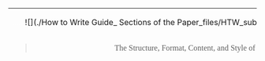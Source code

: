 <table width="700" border="0" cellspacing="0" cellpadding="0" height="91">

<tbody>

<tr>

<td width="100%" height="90">

<font color="#ffffff">...</font><a name="top"></a><font color="#ffffff">..</font> <map name="HTW_subpage_banner_v1Map6"><area shape="rect" coords="444,85,630,112" href="http://abacus.bates.edu/~ganderso/biology/resources/"> <area shape="rect" coords="5,86,135,113" href="http://abacus.bates.edu/~ganderso/biology/resources/writing/HTWtoc.html"></map> ![](./How to Write Guide_ Sections of the Paper_files/HTW_subpage_banner_v1.gif)

> ## 
> 
> <center><font face="Corbel">The Structure, Format, Content, and Style of a  
> Journal-Style Scientific Paper</font></center>
> 
> <center>**<font size="-1" face="Corbel">| [Table of Contents](http://abacus.bates.edu/~ganderso/biology/resources/writing/HTWtoc.html) | [FAQs](http://abacus.bates.edu/~ganderso/biology/resources/writing/HTWfaqs.html) | [PDF Version](http://abacus.bates.edu/~ganderso/biology/resources/writing/HTW_Guide_Sections_3-7-2011.pdf) |</font>**</center>
> 
> ##### 
> 
> <center><font color="#000000" face="Corbel">|</font><font face="Corbel">[Rationale](http://abacus.bates.edu/~ganderso/biology/resources/writing/HTWsections.html#rationale)</font><font color="#000000" face="Corbel">|</font><font face="Corbel">[Sections](http://abacus.bates.edu/~ganderso/biology/resources/writing/HTWsections.html#sections)</font><font color="#000000" face="Corbel">|</font> <font face="Corbel">[Section Headings](http://abacus.bates.edu/~ganderso/biology/resources/writing/HTWsections.html#headings)</font> <font color="#000000" face="Corbel">|</font> <font face="Corbel">[Title](http://abacus.bates.edu/~ganderso/biology/resources/writing/HTWsections.html#title) | [Authors and Affiliation](http://abacus.bates.edu/~ganderso/biology/resources/writing/HTWsections.html#title) | [Abstract](http://abacus.bates.edu/~ganderso/biology/resources/writing/HTWsections.html#abstract)| [Introduction](http://abacus.bates.edu/~ganderso/biology/resources/writing/HTWsections.html#introduction)| [Methods](http://abacus.bates.edu/~ganderso/biology/resources/writing/HTWsections.html#methods)| [Results](http://abacus.bates.edu/~ganderso/biology/resources/writing/HTWsections.html#results)| [Discussion](http://abacus.bates.edu/~ganderso/biology/resources/writing/HTWsections.html#discussion) | [Acknowledgments](http://abacus.bates.edu/~ganderso/biology/resources/writing/HTWsections.html#acknowledgments)| [Literature Cited](http://abacus.bates.edu/~ganderso/biology/resources/writing/HTWsections.html#literaturecited) | [Appendices](http://abacus.bates.edu/~ganderso/biology/resources/writing/HTWsections.html#appendices)
> 
> * * *
> 
> </font></center>
> 
> ### <a name="rationale"></a>_<font color="#000000" face="Corbel">Why a Scientific Format?</font>_
> 
> <font color="#000000" face="Corbel">The scientific format may seem confusing for the beginning science writer due to its rigid</font> <font face="Corbel">[structure](http://abacus.bates.edu/~ganderso/biology/resources/writing/HTWsections.html#sections)</font> <font color="#000000" face="Corbel">which is so different from writing in the humanities. One reason for using this format is that it is a means of efficiently communicating scientific findings to the broad community of scientists in a uniform manner. Another reason, perhaps more important than the first, is that this format allows the paper to be read at several different levels. For example, many people skim</font> <font face="Corbel">[Titles](http://abacus.bates.edu/~ganderso/biology/resources/writing/HTWsections.html#title)</font> <font color="#000000" face="Corbel">to find out what information is available on a subject. Others may read only titles and</font> <font face="Corbel">[Abstracts](http://abacus.bates.edu/~ganderso/biology/resources/writing/HTWsections.html#abstract)</font><font color="#000000" face="Corbel">. Those wanting to go deeper may look at the</font> <font face="Corbel">[Tables and Figures](http://abacus.bates.edu/~ganderso/biology/resources/writing/HTWtablefigs.html)</font> <font color="#000000" face="Corbel">in the</font> <font face="Corbel">[Results](http://abacus.bates.edu/~ganderso/biology/resources/writing/HTWsections.html#results)</font><font color="#000000" face="Corbel">, and so on. The take home point here is that the scientific format helps to insure that at whatever level a person reads your paper (beyond title skimming), they will likely get the key results and conclusions.</font>
> 
> [<font face="Corbel">Top of page</font>](http://abacus.bates.edu/~ganderso/biology/resources/writing/HTWsections.html)
> 
> ### <a name="sections"></a><font face="Corbel">The Sections of the Paper</font>
> 
> <font face="Corbel">Most journal-style scientific papers are subdivided into the following sections: [Title](http://abacus.bates.edu/~ganderso/biology/resources/writing/HTWsections.html#title), [Authors and Affiliation](http://abacus.bates.edu/~ganderso/biology/resources/writing/HTWsections.html#title), [Abstract](http://abacus.bates.edu/~ganderso/biology/resources/writing/HTWsections.html#abstract), [Introduction](http://abacus.bates.edu/~ganderso/biology/resources/writing/HTWsections.html#introduction), [Methods](http://abacus.bates.edu/~ganderso/biology/resources/writing/HTWsections.html#methods), [Results](http://abacus.bates.edu/~ganderso/biology/resources/writing/HTWsections.html#results), [Discussion](http://abacus.bates.edu/~ganderso/biology/resources/writing/HTWsections.html#discussion), [Acknowledgments](http://abacus.bates.edu/~ganderso/biology/resources/writing/HTWsections.html#acknowledge), and [Literature Cited](http://abacus.bates.edu/~ganderso/biology/resources/writing/HTWsections.html#literature), which parallel the experimental process. This is the system we will use. This website describes the style, content, and format associated with each section.</font>
> 
> <font face="Corbel">The sections appear in a journal style paper in the following prescribed order:</font>
> 
> <center>
> 
> <table width="500" border="1" cellspacing="2" cellpadding="0" height="336">
> 
> <tbody>
> 
> <tr>
> 
> <td width="50" height="35">
> 
> <center> **<font face="Corbel">Experimental process</font>**</center>
> 
> </td>
> 
> <td width="50" height="35">
> 
> <center><font face="Corbel"> **Section of Paper**</font></center>
> 
> </td>
> 
> </tr>
> 
> <tr>
> 
> <td height="35" width="50">
> 
> <center><font face="Corbel">What did I do in a nutshell? </font></center>
> 
> </td>
> 
> <td height="35" width="50">
> 
> <center><font face="Corbel">[Abstract](http://abacus.bates.edu/~ganderso/biology/resources/writing/HTWsections.html#abstract)</font></center>
> 
> </td>
> 
> </tr>
> 
> <tr>
> 
> <td height="35" width="50">
> 
> <center> <font face="Corbel">What is the problem?</font></center>
> 
> </td>
> 
> <td height="35" width="50">
> 
> <center><font face="Corbel">[Introduction](http://abacus.bates.edu/~ganderso/biology/resources/writing/HTWsections.html#introduction)</font></center>
> 
> </td>
> 
> </tr>
> 
> <tr>
> 
> <td height="35" width="50">
> 
> <center> <font face="Corbel">How did I solve the problem?</font></center>
> 
> </td>
> 
> <td height="35" width="50">
> 
> <center><font face="Corbel"> [Materials and Methods](http://abacus.bates.edu/~ganderso/biology/resources/writing/HTWsections.html#methods)</font></center>
> 
> </td>
> 
> </tr>
> 
> <tr>
> 
> <td height="35" width="50">
> 
> <center> <font face="Corbel">What did I find out?</font></center>
> 
> </td>
> 
> <td height="35" width="50">
> 
> <center> <font face="Corbel">[Results](http://abacus.bates.edu/~ganderso/biology/resources/writing/HTWsections.html#results)</font></center>
> 
> </td>
> 
> </tr>
> 
> <tr>
> 
> <td height="35" width="50">
> 
> <center> <font face="Corbel">What does it mean?</font></center>
> 
> </td>
> 
> <td height="35" width="50">
> 
> <center> <font face="Corbel">[Discussion](http://abacus.bates.edu/~ganderso/biology/resources/writing/HTWsections.html#discussion)</font></center>
> 
> </td>
> 
> </tr>
> 
> <tr>
> 
> <td height="35" width="50">
> 
> <center><font face="Corbel"> Who helped me out?</font></center>
> 
> </td>
> 
> <td height="35" width="50">
> 
> <center> <font face="Corbel">[Acknowledgments](http://abacus.bates.edu/~ganderso/biology/resources/writing/HTWsections.html#acknowledgments) (optional)</font></center>
> 
> </td>
> 
> </tr>
> 
> <tr>
> 
> <td height="35" width="50">
> 
> <center> <font face="Corbel">Whose work did I refer to?</font></center>
> 
> </td>
> 
> <td height="35" width="50">
> 
> <center> <font face="Corbel">[Literature Cited](http://abacus.bates.edu/~ganderso/biology/resources/writing/HTWsections.html#literaturecited)</font></center>
> 
> </td>
> 
> </tr>
> 
> <tr>
> 
> <td height="35" width="50">
> 
> <center><font face="Corbel"> Extra Information</font></center>
> 
> </td>
> 
> <td height="35" width="50">
> 
> <center><font face="Corbel">[Appendices](http://abacus.bates.edu/~ganderso/biology/resources/writing/HTWsections.html#appendices) (optional)</font></center>
> 
> </td>
> 
> </tr>
> 
> </tbody>
> 
> </table>
> 
> </center>
> 
> ### <a name="headings"></a><font face="Corbel">Section Headings:</font>
> 
> **<font face="Corbel">Main Section Headings:</font>** <font face="Corbel">Each main section of the paper begins with a heading which should be **_capitalized_**, **_centered_** at the beginning of the section, and **_double spaced_**from the lines above and below. **Do not underline the section heading OR put a colon at the end.**</font>
> 
> <font face="Corbel">Example of a main section heading:</font>
> 
> <center><font color="#0000ff" face="Corbel">INTRODUCTION</font></center>
> 
> <a name="subheading"></a>**<font face="Corbel">Subheadings:</font> **<font face="Corbel">When your paper reports on more than one experiment, use subheadings to help organize the presentation. Subheadings should be **_capitalized_** (first letter in each word), **_left justified,_ **and either **_bold_** **_italics_** OR **_underlined_**.</font>
> 
> <font face="Corbel">Example of a subheading:</font>
> 
> **_<font color="#0000ff" face="Corbel">Effects of Light Intensity on the Rate of Electron Transport</font>_**
> 
> [<font face="Corbel">Top of page</font>](http://abacus.bates.edu/~ganderso/biology/resources/writing/HTWsections.html#topofpage)
> 
> ### <a name="title"></a><font face="Corbel">Title, Authors' Names, and Institutional Affiliations</font>
> 
> <font face="Corbel">1\. **Function**: Your paper should begin with a **Title** that succinctly describes the _contents_ of the paper. Use descriptive words that you would associate strongly with the content of your paper: the molecule studied, the organism used or studied, the treatment, the location of a field site, the response measured, etc. A majority of readers will find your paper via electronic database searches and those search engines key on words found in the title.</font>
> 
> <font face="Corbel">2\. **[Title FAQs](http://abacus.bates.edu/~ganderso/biology/resources/writing/HTWfaqs.html#title)**</font>
> 
> <a name="titleformat"></a><font face="Corbel">3\. **Format**:</font>
> 
> *   <font face="Corbel">The **title** should be centered at the top of page 1 (DO NOT use a title page - it is a waste of paper for our purposes);</font> <font color="#ff0000" face="Corbel">the title is NOT underlined or italicized</font><font face="Corbel">.</font>
> *   <font face="Corbel">the **authors' names** (PI or primary author first) and **institutional affiliation** are _double-spaced from and centered below_ the title. When more then two authors, the names are separated by commas except for the last which is separated from the previous name by the word "and".</font>
> 
> <font face="Corbel">For example:</font>
> 
> <center>**<font face="Corbel">Ducks Over-Winter in Colorado Barley Fields in Response to  
> Increased Daily Mean Temperature</font>**</center>
> 
> <center><font face="Corbel">Ima Mallard, Ura Drake, and Woodruff Ducque  
> Department of Wildlife Biology, University of Colorado - Boulder</font></center>
> 
> [<font face="Corbel">Top of page</font>](http://abacus.bates.edu/~ganderso/biology/resources/writing/HTWsections.html#topofpage)
> 
> <font face="Corbel">The title is not a section, but it is necessary and important. The title should be short and unambiguous, yet be an adequate description of the work. A general rule-of-thumb is that the title should contain the **key words describing the work** presented. Remember that the title becomes the basis for most on-line computer searches - if your title is insufficient, few people will find or read your paper. For example, in a paper reporting on an experiment involving dosing mice with the sex hormone estrogen and watching for a certain kind of courtship behavior, _a poor title would be:_</font>
> 
> <center>**<font face="Corbel">Mouse Behavior</font>**</center>
> 
> <font face="Corbel">Why? It is very general, and could be referring to any of a number of mouse behaviors. _A better title would be_:</font>
> 
> <center><font face="Corbel">  
> **The Effects of Estrogen on the Nose-Twitch Courtship Behavior in Mice**</font></center>
> 
> <font face="Corbel">Why? Because the key words identify a specific behavior, a modifying agent, and the experimental organism. If possible, give the key result of the study in the title, as seen in the first example. Similarly, the above title could be restated as:</font>
> 
> <center>**<font face="Corbel">Estrogen Stimulates Intensity of Nose-Twitch Courtship Behavior in Mice</font>**</center>
> 
> <font face="Corbel">4.[Strategy for Writing Title](http://abacus.bates.edu/~ganderso/biology/resources/writing/HTWstrategy.html#abstract)**.**</font>
> 
> <font face="Corbel">[Top of page](http://abacus.bates.edu/~ganderso/biology/resources/writing/HTWsections.html)</font>
> 
> ### <a name="abstract"></a><font face="Corbel">ABSTRACT  
> </font>
> 
> <a name="abstractstructure"></a><font face="Corbel">1\. **Function**: An abstract summarizes, in one paragraph (usually), the major aspects of the entire paper in the following prescribed sequence:</font>
> 
> *   <font face="Corbel">the **_question(s) you investigated_**(or purpose), (**from [Introduction](http://abacus.bates.edu/~ganderso/biology/resources/writing/HTWsections.html#introduction)**)</font>
>     *   <font face="Corbel">state the purpose very clearly in the first or second sentence.</font>
> *   <font face="Corbel">the **_experimental design_** _and **methods**_ used, (**from [Methods](http://abacus.bates.edu/~ganderso/biology/resources/writing/HTWsections.html#methods)**)</font>
>     *   <font face="Corbel">clearly express the basic design of the study.</font>
>     *   <font face="Corbel">Name or briefly describe the basic methodology used without going into excessive detail-be sure to indicate the key techniques used.</font>
> *   <font face="Corbel">the **_major findings_**including _**key quantitative results**_, or **_trends_** (**from [Results](http://abacus.bates.edu/~ganderso/biology/resources/writing/HTWsections.html#results)**)</font>
>     *   <font face="Corbel">report those results which answer the questions you were asking</font>
>     *   <font face="Corbel">identify trends, relative change or differences, etc.</font>
> *   <font face="Corbel">a brief summary of your **_interpetations_** and **_conclusions_**. (from **[Discussion](http://abacus.bates.edu/~ganderso/biology/resources/writing/HTWsections.html#discussion)**)</font>
>     *   <font face="Corbel">clearly state the implications of the answers your results gave you.</font>
> 
> <a name="abstractlength"></a><font face="Corbel">Whereas the [Title](http://abacus.bates.edu/~ganderso/biology/resources/writing/HTWsections.html#title) can only make the simplest statement about the content of your article, the Abstract allows you to elaborate more on each major aspect of the paper. The length of your Abstract should be kept to about 200-300 words maximum (a typical standard length for journals.) Limit your statements concerning each segment of the paper (i.e. purpose, methods, results, etc.) to two or three sentences, if possible. The Abstract helps readers decide whether they want to read the rest of the paper, or it may be the only part they can obtain via electronic literature searches or in published abstracts. Therefore, enough key information (e.g., summary results, observations, trends, etc.) must be included to make the Abstract useful to someone who may to reference your work.</font>
> 
> [<font face="Corbel">Top of page</font>](http://abacus.bates.edu/~ganderso/biology/resources/writing/HTWsections.html)
> 
> <a name="abstractenough"></a>**_<font face="Corbel">How do you know when you have enough information in your Abstract?</font>_** <font face="Corbel">A simple rule-of-thumb is to imagine that you are another researcher doing an study similar to the one you are reporting. If your Abstract was the only part of the paper you could access, would you be happy with the information presented there?</font>
> 
> <font face="Corbel">  
> 2\. **Style**: The Abstract is ONLY text. Use the active voice when possible, but much of it may require passive constructions. Write your Abstract using concise, but complete, sentences, and get to the point quickly. **Use past tense**. Maximum length should be 200-300 words, usually in a single paragraph.</font>
> 
> <font face="Corbel">The Abstract **SHOULD NOT** contain:</font>
> 
> *   <font face="Corbel">lengthy background information,</font>
> *   <font face="Corbel">references to other literature,</font>
> *   <font face="Corbel">elliptical (i.e., ending with ...) or incomplete sentences,</font>
> *   <font face="Corbel">abbreviations or terms that may be confusing to readers,</font>
> *   <font face="Corbel">any sort of illustration, figure, or table, or references to them.</font>
> 
> [<font face="Corbel">Top of page</font>](http://abacus.bates.edu/~ganderso/biology/resources/writing/HTWsections.html)
> 
> <a name="abstractstrategy"></a><font face="Corbel">3\. **[Strategy](http://abacus.bates.edu/~ganderso/biology/resources/writing/HTWstrategy.html#abstract)**: Although it is the first section of your paper, the Abstract, by definition, must be written last since it will summarize the paper. To begin composing your Abstract, take whole sentences or key phrases from each section and put them in a sequence which summarizes the paper. Then set about revising or adding words to make it all cohesive and clear. As you become more proficient you will most likely compose the Abstract from scratch.</font>
> 
> <font face="Corbel">4. **Check your work**_: Once you have the completed abstract, check to make sure that the information in the abstract completely agrees with what is written in the paper. Confirm that **all** the information appearing the abstract actually appears in the body of the paper._</font>
> 
> <font face="Corbel">[Top of page](http://abacus.bates.edu/~ganderso/biology/resources/writing/HTWsections.html)</font>
> 
> ### <a name="introduction"></a><font face="Corbel">INTRODUCTION</font>
> 
> ##### 
> 
> <center><font face="Corbel">[ [strategy](http://abacus.bates.edu/~ganderso/biology/resources/writing/HTWstrategy.html#introduction) | [FAQs](http://abacus.bates.edu/~ganderso/biology/resources/writing/HTWfaqs.html#introduction) | [style](http://abacus.bates.edu/~ganderso/biology/resources/writing/HTWsections.html#introstyle) | [structure](http://abacus.bates.edu/~ganderso/biology/resources/writing/HTWsections.html#introstructure) | [relevant literature review](http://abacus.bates.edu/~ganderso/biology/resources/writing/HTWsections.html#introliterature) | [statement of purpose](http://abacus.bates.edu/~ganderso/biology/resources/writing/HTWsections.html#intropurpose) | [rationale](http://abacus.bates.edu/~ganderso/biology/resources/writing/HTWsections.html#introrationale) ]</font></center>
> 
> <font face="Corbel">1\. **Function**: The function of the Introduction is to:</font>
> 
> *   <font face="Corbel">Establish the context of the work being reported. This is accomplished by discussing the relevant[primary research literature](http://abacus.bates.edu/~ganderso/biology/resources/writing/HTWsections.html#introliterature) (with [citations](http://abacus.bates.edu/~ganderso/biology/resources/writing/HTWcitations.html)) and summarizing our current understanding of the problem you are investigating;</font>
> *   [<font face="Corbel">State the purpose</font>](http://abacus.bates.edu/~ganderso/biology/resources/writing/HTWsections.html#intropurpose) <font face="Corbel">of the work in the form of the hypothesis, question, or problem you investigated; and,</font>
> *   <font face="Corbel">Briefly explain your [rationale](http://abacus.bates.edu/~ganderso/biology/resources/writing/HTWsections.html#introrationale) and approach and, whenever possible, the possible outcomes your study can reveal.</font>
> 
> <font face="Corbel">Quite literally, the Introduction must answer the questions, "_What was I studying_? _Why was it an important question?_ _What did we know about it before I did this study? How will this study advance our knowledge?_"</font>
> 
> <font face="Corbel">2\.</font> <a name="introstyle"></a>**<font face="Corbel">Style</font>**<font face="Corbel">: Use the active voice as much as possible. Some use of first person is okay, but do not overdo it.</font>
> 
> [<font face="Corbel">Top of page</font>](http://abacus.bates.edu/~ganderso/biology/resources/writing/HTWsections.html)
> 
> <font face="Corbel">3\.</font> <a name="introstructure"></a>**<font face="Corbel">Structure</font>**<font face="Corbel">: The structure of the Introduction can be thought of as an inverted triangle - the broadest part at the top representing the most general information and focusing down to the specific problem you studied. Organize the information to present the more general aspects of the topic early in the Introduction, then narrow toward the more specific topical information that provides context, finally arriving at your statement of purpose and rationale. A good way to get on track is to sketch out the Introduction _backwards_; start with the specific purpose and then decide what is the scientific context in which you are asking the question(s) your study addresses. Once the scientific context is decided, then you'll have a good sense of what level and type of general information with which the Introduction should begin.</font>
> 
> <font face="Corbel">Here is the information should flow in your Introduction:</font>
> 
> *   **<font face="Corbel">Begin your Introduction by clearly identifying the subject area of interest.</font>** <font face="Corbel">Do this by using _key words_ from your [Title](http://abacus.bates.edu/~ganderso/biology/resources/writing/HTWsections.html#title) in the first few sentences of the Introduction to get it focused directly on topic at the appropriate level. This insures that you get to the primary subject matter quickly without losing focus, or discussing information that is too general. For example, in the mouse behavior paper, the words _hormones_ and _behavior_ would likely appear within the first one or two sentences of the Introduction.</font>
> 
> [<font face="Corbel">Top of page</font>](http://abacus.bates.edu/~ganderso/biology/resources/writing/HTWsections.html)
> 
> *   **<font face="Corbel">Establish the _context_ by providing a brief and balanced review of the pertinent published literature that is available on the subject.</font> **<font face="Corbel">The key is to summarize (for the reader) what we knew about the specific problem _before_ you did your experiments or studies. This is accomplished with a general review of the _primary research literature_ (with [citations](http://abacus.bates.edu/~ganderso/biology/resources/writing/HTWcitations.html)) but should not include very specific, lengthy explanations that you will probably discuss in greater detail later in the [Discussion](http://abacus.bates.edu/~ganderso/biology/resources/writing/HTWsections.html#discussion). The judgment of what is general or specific is difficult at first, but with practice and reading of the scientific literature you will develop e firmer sense of your audience. In the mouse behavior paper, for example, you would begin the Introduction at the level of mating behavior in general, then quickly focus to mouse mating behaviors and then hormonal regulation of behavior. Lead the reader to your statement of purpose/hypothesis by focusing your literature review from the more general context (the big picture e.g., hormonal modulation of behaviors) to the more specific topic of interest to you (e.g., role/effects of reproductive hormones, especially estrogen, in modulating specific sexual behaviors of mice.)</font>
> 
> [<font face="Corbel">Top of page</font>](http://abacus.bates.edu/~ganderso/biology/resources/writing/HTWsections.html)
> 
> *   <a name="introliterature"></a>**<font face="Corbel">What literature should you look for in your review of what we know about the problem?</font>** <font face="Corbel">Focus your efforts on the _primary research journals_ - the journals that publish original research articles. Although you may read some general background references (encyclopedias, textbooks, lab manuals, style manuals, etc.) to get yourself acquainted with the subject area, do not cite these, becasue they contain information that is considered fundamental or "common" knowledge wqithin the discipline. Cite, instead, articles that reported specific results relevant to your study. Learn, as soon as possible, how to find the _primary literature_ (research journals) and _review articles_ rather than depending on reference books. The articles listed in the Literature Cited of relevant papers you find are a good starting point to move _backwards_ in a line of inquiry. Most academic libraries support the **Citation Index** - an index which is useful for tracking a line of inquiry _forward_ in time. Some of the newer search engines will actually send you alerts of new papers that cite particular articles of interest to you. _Review articles_ are particularly useful because they summarize all the research done on a narrow subject area over a brief period of time (a year to a few years in most cases).</font>
> 
> [<font face="Corbel">Top of page</font>](http://abacus.bates.edu/~ganderso/biology/resources/writing/HTWsections.html)
> 
> *   <a name="intropurpose"></a>**<font face="Corbel">Be sure to clearly state the purpose and /or hypothesis that you investigated.</font>** <font face="Corbel">When you are first learning to write in this format it is okay, and actually preferable, to use a pat statement like, "The purpose of this study was to...." or "We investigated three possible mechanisms to explain the ... (1) blah, blah..(2) etc. It is most usual to place the statement of purpose near the end of the Introduction, often as the topic sentence of the final paragraph. It is not necessary (or even desirable) to use the words "hypothesis" or "null hypothesis", since these are usually implicit if you clearly state your purpose and expectations.</font>
> 
> [<font face="Corbel">Top of page</font>](http://abacus.bates.edu/~ganderso/biology/resources/writing/HTWsections.html)
> 
> *   <a name="introrationale"></a>**<font face="Corbel">Provide a clear statement of the rationale for your approach to the problem studied.</font> **<font face="Corbel">For example: State briefly how you approached the problem (e.g., you studied oxidative respiration pathways in isolated mitochondria of cauliflower). This will usually follow your statement of purpose in the last paragraph of the Introduction. Why did you choose this kind of experiment or experimental design? What are the <u>scientific</u> <u>merits</u> of this particular _model_ system? What advantages does it confer in answering the particular question(s) you are posing? Do not discuss here the actual _techniques_ or _protocols_ used in your study (this will be done in the [Materials and Methods](http://abacus.bates.edu/~ganderso/biology/resources/writing/HTWsections.html#methods)); your readers will be quite familiar with the usual techniques and approaches used in your field. If you are using a _novel_ (new, revolutionary, never used before) technique or methodology, the merits of the new technique/method versus the previously used methods _should be_ presented in the Introduction.</font>
> 
> <font face="Corbel">  
> [Top of Page](http://abacus.bates.edu/~ganderso/biology/resources/writing/HTWsections.html)</font>
> 
> ### <a name="methods"></a><font face="Corbel">MATERIALS AND METHODS</font>
> 
> <font face="Corbel">This section is variously called **Methods** or **Methods and Materials**.</font>
> 
> <a name="methodsstructure"></a><font face="Corbel">1\. **Function**: In this section you explain _clearly_ how you carried out your study in the following _<u>general</u>_ structure and organization (details follow below):</font>
> 
> *   <font face="Corbel">the **[the organism(s) studied](http://abacus.bates.edu/~ganderso/biology/resources/writing/HTWsections.html#subjects)** (plant, animal, human, etc.) and, when relevant, their pre-experiment handling and care, and when and where the study was carried out (_only_ if location and time are important factors); note that the term "subject" is used ONLY for human studies.</font>
> *   <u><font face="Corbel">if you did a field study</font></u><font face="Corbel">, provide a **[description of the study site](http://abacus.bates.edu/~ganderso/biology/resources/writing/HTWsections.html#describesite)**_,_ including the significant physical and biological features, and the precise location (latitude and longitude, map, etc);</font>
> *   <font face="Corbel">the **[experimental OR sampling design](http://abacus.bates.edu/~ganderso/biology/resources/writing/HTWsections.html#experimentaldesign)** (i.e., how the experiment or study was structured. For example, controls, treatments, what variable(s) were measured, how many samples were collected, replication, the final form of the data, etc.);</font>
> *   <font face="Corbel">the **[protocol for collecting data](http://abacus.bates.edu/~ganderso/biology/resources/writing/HTWsections.html#protocol)**, i.e., how the experimental procedures were carried out, and,</font>
> *   [**<font face="Corbel">how the data were analyzed</font>**](http://abacus.bates.edu/~ganderso/biology/resources/writing/HTWsections.html#dataanalysis)<font face="Corbel">(qualitative analyses and/or statistical procedures used to determine significance, data transformations used, what probability was used to decide significance, etc).</font>
> 
> <a name="methodssubheadings"></a><font face="Corbel">Organize your presentation so your reader will understand the logical flow of the experiment(s); **subheadings** work well for this purpose. Each experiment or procedure should be presented as a unit, even if it was broken up over time. The experimental design and procedure are sometimes most efficiently presented as an integrated unit, because otherwise it would be difficult to split them up. In general, provide enough [quantitative detail](http://abacus.bates.edu/~ganderso/biology/resources/writing/HTWsections.html#protocol)(how much, how long, when, etc.) about your experimental protocol such that other scientists could reproduce your experiments. You should also indicate the [statistical procedures](http://abacus.bates.edu/~ganderso/biology/resources/writing/HTWsections.html#dataanalysis) used to analyze your results, including the probability level at which you determined significance (usually at 0.05 probability).</font>
> 
> <a name="methodsstyle"></a><font face="Corbel">2\. **Style**: The style in this section should read as if you were verbally describing the conduct of the experiment. You may use the active voice to a certain extent, although this section requires more use of third person, passive constructions than others. Avoid use of the first person in this section. Remember to use the **past tense** throughout - the work being reported is done, and was performed in the past, not the future. The Methods section **_is not_** a step-by-step, directive, protocol as you might see in your lab manual.</font>
> 
> <font face="Corbel">3\. [Strategy for writing the Methods section](http://abacus.bates.edu/~ganderso/biology/resources/writing/HTWstrategy.html#design).</font>
> 
> <font face="Corbel">4\. [Methods FAQs](http://abacus.bates.edu/~ganderso/biology/resources/writing/HTWfaqs.html#methods).</font>
> 
> [<font face="Corbel">Top of Page</font>](http://abacus.bates.edu/~ganderso/biology/resources/writing/HTWsections.html)
> 
> <a name="subjects"></a>**<font face="Corbel">Describe the organism(s) used in the study.</font>** <font face="Corbel">This includes giving the (1) _source_ (supplier or _where_ and _how_ the orgranisms were collected), (2) _typical_ _size (weight, length, etc)_, (3) _how they were handled, fed, and housed_ <u>before</u> the experiment, (4) _how they were handled, fed, and housed_ <u>during</u> the experiment. In genetics studies include the strains or genetic stocks used. For some studies, age may be an important factor. For example, did you use mouse pups or adults? Seedlings or mature plants?</font>
> 
> <a name="describesite"></a>**<u><font face="Corbel">FOR FIELD STUDIES ONLY</font></u><font face="Corbel">: Describe the site where your <u>field study</u> was conducted.</font>** <font face="Corbel">The description must include both _physical_ and _biological_ characteristics of the site pertinant to the study aims. Include the date(s) of the study (e.g., 10-15 April 1994) and the exact location of the study area. Location data must be as precise as possible: "Grover Nature Preserve, � mi SW Grover, Maine" rather than "Grover Nature Preserve" or "Grover". When possible, give the actual latitude and longitude position of the site: these can be obtained using handheld GPS units, OR, from web resources such as Google Earth(</font><font size="-1" face="Corbel">TM</font><font face="Corbel">) and MapQuest(</font><font size="-1" face="Corbel">TM</font><font face="Corbel">). It is often a good idea to include a **map** (labeled as a Figure) showing the study location in relation to some larger more recognizable geographic area. Someone else should be able to go to the exact location of your study site if they want to repeat or check your work, or just visit your study area.</font>
> 
> *   **<font color="#000000" face="Corbel">NOTE: <u>For laboratory studies</u> you need _not_ report the date and location of the study _UNLESS_ it is necessary information for someone to have who might wish to repeat your work or use the same facility. Most often it is _not_. If you have performed experiments at a particular location or lab because it is the only place to do it, or one of a few, then you should note that in your methods and identify the lab or facility.</font>**
> 
> [<font face="Corbel">Top of Page</font>](http://abacus.bates.edu/~ganderso/biology/resources/writing/HTWsections.html)
> 
> <a name="experimentaldesign"></a>**<font face="Corbel">Describe your experimental design clearly.</font> **<font face="Corbel">Be sure to include the _hypotheses_ you tested, _controls_, _treatments_, _variables_ measured, how many _replicates_ you had, what you actually _measured_, what form the _data_ take, etc. Always identify treatments by the variable or treatment name, NOT by an ambiguous, generic name or number (e.g., use "2.5% NaCl" rather than "test 1".) When your paper includes more than one experiment, use [subheadings](http://abacus.bates.edu/~ganderso/biology/resources/writing/HTWsections.html#headings) to help organize your presentation by experiment. A general [experimental design worksheet](http://abacus.bates.edu/~ganderso/biology/resources/expdesign.html)</font><font face="Corbel">is available to help plan your experiments in the core courses.</font>
> 
> <a name="protocol"></a><a name="quantitativedetails"></a>**<font face="Corbel">Describe the procedures for your study in sufficient detail that other scientists could repeat your work to verify your findings.</font>** <font face="Corbel">Foremost in your description should be the "quantitative" aspects of your study - the masses, volumes, incubation times, concentrations, etc., that another scientist needs in order to duplicate your experiment. When using standard lab or field methods and instrumentation, it is not always necessary to explain the procedures (e.g., serial dilution) or equipment used (e.g., autopipetter) since other scientists will likely be familiar with them already.</font>
> 
> <font face="Corbel">You may want to identify certain types of equipment by vendor name and brand or category (e.g., ultracentrifuge vs. prep centrifuge), particularly if they are not commonly found in most labs. It is appropriate to report, parenthetically, the source (vendor) and catalog number for reagents used, e.g., "</font><font color="#0000ff" face="Corbel">....poly-L-lysine (Sigma #1309)</font><font face="Corbel">." When using a method described in another published source, you can save time and words by providing the [relevant citation](http://abacus.bates.edu/~ganderso/biology/resources/writing/HTWcitations.html#text) to the source. Always make sure to describe any modifications you have made of a standard or published method.</font>
> 
> *   **<font face="Corbel">NOTE</font>**<font face="Corbel">: Very frequently the experimental design and data collection procedures for an experiment cannot be separated and must be integrated together. If you find yourself repeating lots of information about the experimental design when describing the data collection procedure(s), likely you can combine them and be more concise.</font>
> *   **<font face="Corbel">NOTE</font>**<font face="Corbel">: Although tempting, DO NOT say that you "_recorded the data_," i.e., in your lab notebook, in the Methods description. _Of course you did_, because that is what all good scientists _do,_ and it is a _given_ that you recorded your measurements and observations.</font>
> 
> <a name="dataanalysis"></a>**<font face="Corbel">Describe how the data were summarized and analyzed.</font> **<font face="Corbel">Here you will indicate what types of descriptive statistics were used and which analyses (usually hypothesis tests) were employed to answer each of the questions or hypotheses tested and determine statistical siginifcance.</font>
> 
> <font face="Corbel">The information should include:</font>
> 
> *   **<font face="Corbel">Statistical software used</font>**<font face="Corbel">: Sometimes it is necessary to report which statistical software you used; this would be at the discretion of your instructor or the journal;</font>
> *   <font face="Corbel">how the data were **summarized** (Means, percent, etc) and how you are reporting **measures of variability** (SD,SEM, 95% CI, etc)</font>
>     *   <font face="Corbel">this lets you avoid having to repeatedly indicate you are using mean � SD or SEM.</font>
> *   <font face="Corbel">which **data transformations** were used(e.g., to correct for normal distribution or equalize variances);</font>
> *   **<font face="Corbel">statistical tests</font>** <font face="Corbel">used with reference to the particular questions, or kinds of questions, they address. For example,</font>
> 
> > <font color="#0000ff" face="Corbel">"A Paired t-test was used to compare mean flight duration before and after applying stablizers to the glider's wings."</font>
> > 
> > _<font color="#0000ff" face="Corbel">"One way ANOVA was used to compare mean weight gain in weight-matched calves fed the three different rations."</font>_
> > 
> > _<font color="#0000ff" face="Corbel">"Comparisons among the three pH treatment groups for each variable were done using one way ANOVA (with Tukey's post hoc test) or a Kruskal-Wallis Test (with Dunn's post hoc test)."</font>_
> 
> *   <font face="Corbel">any other **numerical** (e.g., normalizing data) or **graphical** **techniques** used to <u>analyze</u> the data</font>
> *   **<font face="Corbel">what probability (_a priori_) was used to decide significance</font>**<font face="Corbel">; usually reported as the Greek symbol alpha.</font>
> *   <font face="Corbel">NOTE: You _DO NOT_ need to say that you made graphs and tables.</font>
> 
> [<font size="-1" face="Corbel">Top of Page</font>](http://abacus.bates.edu/~ganderso/biology/resources/writing/HTWsections.html)
> 
> **<font face="Corbel">Here is some additional advice on particular problems common to new scientific writers.</font>**
> 
> **<font face="Corbel">Problem_: The Methods section is prone to being wordy or overly detailed._</font>**
> 
> *   _<font face="Corbel">Avoid repeatedly using a single sentence to relate a single action</font>_<font face="Corbel">; this results in very lengthy, wordy passages. A related sequence of actions can be combined into one sentence to improve clarity and readability:</font>
> 
> > **<font face="Corbel">Problematic Example</font>**<font face="Corbel">: This is a very long and wordy description of a common, simple procedure. It is characterized by single actions per sentence and lots of unnecessary details.</font>
> > 
> > _<font color="#0000ff" face="Corbel">"The petri dish was placed on the turntable. The lid was then raised slightly. An inoculating loop was used to transfer culture to the agar surface. The turntable was rotated 90 degrees by hand. The loop was moved lightly back and forth over the agar to spread the culture. The bacteria were then incubated at 37 C for 24 hr."</font>_
> > 
> > **<font face="Corbel">Improved Example</font>**<font face="Corbel">: Same actions, but all the important information is given in a single, concise sentence. Note that superfluous detail and otherwise obvious information has been deleted while important missing information was added.</font>
> > 
> > _<font color="#0000ff" face="Corbel">"Each plate was placed on a turntable and streaked at opposing angles with fresh overnight E. coli culture using an inoculating loop. The bacteria were then incubated at 37 C for 24 hr."</font>_
> > 
> > **<font face="Corbel">Best:</font> **<font face="Corbel">Here the author assumes the reader has basic knowledge of microbiological techniques and has deleted other superfluous information. The two sentences have been combined because they are related actions.</font>
> > 
> > _<font color="#0000ff" face="Corbel">"Each plate was streaked with fresh overnight E. coli culture and incubated at 37 C for 24 hr."</font>_
> > 
> > <font size="-1" face="Corbel">[Top of Page](http://abacus.bates.edu/~ganderso/biology/resources/writing/HTWsections.html#topofpage)</font>
> 
> *   **<font face="Corbel">Problem</font>**<font face="Corbel">: Avoid using ambiguous terms to identify controls or treatments, or other study parameters that require specific identifiers to be clearly understood. Designators such as Tube 1, Tube 2, or Site 1 and Site 2 are completely meaningless out of context and difficult to follow in context.</font>
> 
> > **<font face="Corbel">Problematic example</font>**<font face="Corbel">: In this example the reader will have no clue as to what the various tubes represent without having to constantly refer back to some previous point in the Methods.</font>
> > 
> > <font color="#0000ff" face="Corbel">"_A Spec 20 was used to measure A_</font>_<font color="#0000ff" size="-2" face="Corbel">600</font> <font color="#0000ff" face="Corbel">of</font> <font color="#ff0000" face="Corbel">Tubes 1,2, and 3</font> <font color="#0000ff" face="Corbel">immediately after chloroplasts were added (Time 0) and every 2 min. thereafter until the DCIP was completely reduced.</font> <font color="#ff0000" face="Corbel">Tube 4's</font> <font color="#0000ff" face="Corbel">A</font><font color="#0000ff" size="-2" face="Corbel">600</font> <font color="#0000ff" face="Corbel">was measured only at Time 0 and at the end of the experiment."</font>_
> > 
> > **<font face="Corbel">Improved example:</font>**<font face="Corbel">Notice how the substitution (</font><font color="#ff0000" face="Corbel">in red</font><font face="Corbel">) of treatment and control identifiers clarifies the passage both in the context of the paper, and if taken out of context.</font>
> > 
> > _<font color="#0000ff" face="Corbel">"A Spec 20 was used to measure A</font><font color="#0000ff" size="-2" face="Corbel">600</font> <font color="#0000ff" face="Corbel">of</font> <font color="#ff0000" face="Corbel">the reaction mixtures exposed to light intensities of 1500, 750, and 350 uE/m2/sec</font> <font color="#0000ff" face="Corbel">immediately after chloroplasts were added (Time 0) and every 2 min. thereafter until the DCIP was completely reduced. The A</font><font color="#0000ff" size="-2" face="Corbel">600</font> <font color="#0000ff" face="Corbel">of</font> <font color="#ff0000" face="Corbel">the no-light control</font> <font color="#0000ff" face="Corbel">was measured only at Time 0 and at the end of the experiment."</font>_
> 
> [<font size="-1" face="Corbel">Top of Page</font>](http://abacus.bates.edu/~ganderso/biology/resources/writing/HTWsections.html)
> 
> <a name="results"></a>**<font size="+1" face="Corbel">RESULTS</font>**
> 
> <font face="Corbel">1\. **Function**: The function of the Results section is to objectively present your key [results](http://abacus.bates.edu/~ganderso/biology/resources/writing/HTWsections.html#results), _without_ interpretation, in an orderly and [logical sequence](http://abacus.bates.edu/~ganderso/biology/resources/writing/HTWsections.html#sequence) using both [text](http://abacus.bates.edu/~ganderso/biology/resources/writing/HTWsections.html#text) and [illustrative materials](http://abacus.bates.edu/~ganderso/biology/resources/writing/HTWtablefigs.html) (Tables and Figures). The results section always begins with text, reporting the key results and referring to your figures and tables as you proceed. [Summaries of the statistical analyses](http://abacus.bates.edu/~ganderso/biology/resources/writing/HTWsections.html#statistics) may appear either in the text (usually parenthetically) or in the relevant Tables or Figures (in the legend or as footnotes to the Table or Figure). The Results section should be [organized](http://abacus.bates.edu/~ganderso/biology/resources/writing/HTWsections.html#organization) around [Tables and/or Figures](http://abacus.bates.edu/~ganderso/biology/resources/writing/HTWtablefigs.html) that should be sequenced to present your key findings in a logical order. The text of the Results section should be crafted to follow this sequence and highlight the evidence needed to answer the questions/hypotheses you investigated. Important [negative results](http://abacus.bates.edu/~ganderso/biology/resources/writing/HTWsections.html#negativeresults) should be reported, too. Authors usually write the text of the results section based upon the sequence of Tables and Figures.</font>
> 
> <font face="Corbel">2\. **Style**: Write the text of the Results section concisely and objectively. The passive voice will likely dominate here, but use the active voice as much as possible. Use the **past tense**. Avoid repetitive paragraph structures. Do not interpret the data here. The transition into interpretive language can be a slippery slope. Consider the following two examples:</font>
> 
> *   <font face="Corbel">This example highlights the trend/difference that the author wants the reader to focus:</font>
> 
> > <font color="#0000ff" face="Corbel">The duration of exposure to running water had a pronounced effect on cumulative seed germination percentages (Fig. 2). Seeds exposed to the 2-day treatment had the highest cumulative germination (84%), 1.25 times that of the 12-h or 5-day groups and 4 times that of controls.</font>
> 
> *   <font color="#000000" face="Corbel">In contrast, this example strays subtly into interpretation by referring to optimality (a conceptual model) and tieing the observed result to that idea:</font>
> 
> > <font color="#0000ff" face="Corbel">The results of the germination experiment (Fig. 2) suggest that the optimal time for running-water treatment is 2 days. This group showed the highest cumulative germination (84%), with longer (5 d) or shorter (12 h) exposures producing smaller gains in germination when compared to the control group.</font>
> 
> <font face="Corbel">3\. [Strategy for Writing the Results Section](http://abacus.bates.edu/~ganderso/biology/resources/writing/HTWstrategy.html#results)</font>
> 
> <font face="Corbel">4\. [Frequently asked questions (FAQs)](http://abacus.bates.edu/~ganderso/biology/resources/writing/HTWfaqs.html#results).</font>
> 
> [<font face="Corbel">Top of Page</font>](http://abacus.bates.edu/~ganderso/biology/resources/writing/HTWsections.html)
> 
> ### <font face="Corbel">Things to consider as you write your Results section:</font>
> 
> <a name="keyresults"></a>**<font face="Corbel">What are the "results"?</font>**<font face="Corbel">: When you pose a testable hypothesis that can be answered experimentally, or ask a question that can be answered by collecting samples, you accumulate observations about those organisms or phenomena. Those observations are then analyzed to yield an answer to the question. In general, the answer is the " key result".</font>
> 
> <font face="Corbel">The above statements apply regardless of the complexity of the analysis you employ. So, in an introductory course your analysis may consist of visual inspection of figures and simple calculations of means and standard deviations; in a later course you may be expected to apply and interpret a variety of statistical tests. You instructor will tell you the level of analysis that is expected.</font>
> 
> <font face="Corbel">For example, suppose you asked the question, "</font>_<font color="#0000ff" face="Corbel">Is the average height of male students the same as female students in a pool of randomly selected Biology majors</font>_<font color="#0000ff" face="Corbel">?</font><font face="Corbel">" You would first collect height data from large random samples of male and female students. You would then calculate the descriptive statistics for those samples (mean, SD, n, range, etc) and plot these numbers. In a course where statistical tests are not employed, you would visually inspect these plots. Suppose you found that male Biology majors are, on average, 12.5 cm taller than female majors; this is the answer to the question.</font>
> 
> *   <font face="Corbel">Notice that the outcome of a statistical analysis is not a key result, but rather an analytical _tool_ that helps us understand _what is_ our key result.</font>
> 
> **<font face="Corbel">Differences, directionality, and magnitude</font>**<font face="Corbel">: Report your results so as to provide as much information as possible to the reader about the nature of differences or relationships. For eaxmple, if you testing for differences among groups, and you find a significant difference, _<u>it is not sufficient</u>_ to simply report that "groups A and B were significantly different". How are they different? How much are they different? It is much more informative to say something like, "Group A individuals were 23% larger than those in Group B", or, "Group B pups gained weight at twice the rate of Group A pups." Report the _direction_ of differences (greater, larger, smaller, etc) and the _magnitude_ of differences (% difference, how many times, etc.) whenever possible. See also below about use of the word "[significant](http://abacus.bates.edu/~ganderso/biology/resources/writing/HTWsections.html#significant)."</font>
> 
> [<font face="Corbel">Top of Page</font>](http://abacus.bates.edu/~ganderso/biology/resources/writing/HTWsections.html)
> 
> <a name="organization"></a>**<font face="Corbel">Organize the results section based on the sequence of Table and Figures you'll include.</font> **<font face="Corbel">Prepare the [Tables and Figures](http://abacus.bates.edu/~ganderso/biology/resources/writing/HTWtablefigs.html) as soon as all the data are analyzed and arrange them in the sequence that best presents your findings in a logical way. A good strategy is to note, on a draft of each Table or Figure, the one or two key results you want to addess in the text portion of the Results. Simple rules to follow related to Tables and Figures:</font>
> 
> *   <font face="Corbel">Tables and Figures are [assigned numbers](http://abacus.bates.edu/~ganderso/biology/resources/writing/HTWtablefigs.html#numbering) separately and in the sequence that you will refer to them from the text.</font>
>     *   <font face="Corbel">The first Table you refer to is Table 1, the next Table 2 and so forth.</font>
>     *   <font face="Corbel">Similarly, the first Figure is Figure 1, the next Figure 2, etc.</font>
> 
> *   _<font face="Corbel">Each</font>_ <font face="Corbel">Table or Figure must include a brief description of the results being presented and other necessary information in a [legend](http://abacus.bates.edu/~ganderso/biology/resources/writing/HTWtablefigs.html#legends).</font>
>     *   **<font face="Corbel">Table legends go above the Table</font>**<font face="Corbel">; tables are read from top to bottom.</font>
>     *   **<font face="Corbel">Figure legends go below the figure</font>**<font face="Corbel">; figures are usually viewed from bottom to top.</font>
> 
> *   <font face="Corbel">When [referring to a Figure](http://abacus.bates.edu/~ganderso/biology/resources/writing/HTWtablefigs.html#referencing) _from the text_, "Figure" is abbreviated as Fig.,e.g.,  
>     **Fig. 1**. Table is never abbreviated, e.g., **Table 1**.</font>
> 
> [<font size="-1" face="Corbel">Top of Page</font>](http://abacus.bates.edu/~ganderso/biology/resources/writing/HTWsections.html)
> 
> <a name="text"></a>**<font face="Corbel">The body of the Results section is a text-based presentation of the key findings which includes references to each of the Tables and Figures.</font> **<font face="Corbel">The text should guide the reader through your results stressing the key results which provide the answers to the question(s) investigated. A major function of the text is to provide clarifying information. You must refer to each Table and/or Figure individually and in sequence (see [numbering sequence](http://abacus.bates.edu/~ganderso/biology/resources/writing/HTWtablefigs.html#numbering)), and clearly indicate for the reader the key results that each conveys. Key results depend on your questions, they might include obvious trends, important differences, similarities, correlations, maximums, minimums, etc.</font>
> 
> **<font color="#ff0000" size="+2" face="Corbel">Some problems to avoid</font>**<font color="#ff0000" size="+2" face="Corbel">:</font>
> 
> *   **<font face="Corbel">Do not</font>** <font face="Corbel">reiterate each value from a Figure or Table - only the key result or trends that each conveys.</font>
> *   **<font face="Corbel">Do not</font>** <font face="Corbel">present the same data in both a Table and Figure - this is considered redundant and a waste of space and energy. Decide which format best shows the result and go with it.</font>
> *   **<font face="Corbel">Do not</font>** <font face="Corbel">report raw data values when they can be summarized as means, percents, etc.</font><font size="-1" face="Corbel">[Top of Page](http://abacus.bates.edu/~ganderso/biology/resources/writing/HTWsections.html)</font>
> 
> <a name="statistics"></a>**<font face="Corbel">Statistical test summaries (test name, _p-_value) are usually reported parenthetically in conjunction with the biological results they support.</font> **<font face="Corbel">Always report your results with parenthetical reference to the statistical conclusion that supports your finding (if statistical tests are being used in your course). This parenthetical reference should include the statistical test used and the level of significance (test statistic and DF are optional). For example, if you found that the mean height of male Biology majors was significantly larger than that of female Biology majors, you might report this result (in blue) and your statistical conclusion (shown in red) as follows:</font>
> 
> > <font color="#0000ff" face="Corbel">"Males (180.5 � 5.1 cm; n=34) averaged 12.5 cm taller than females (168 � 7.6 cm; n=34) in the AY 1995 pool of Biology majors</font> <font color="#ff0000" face="Corbel">(two-sample t-test, t = 5.78, 33 d.f., p < 0.001)</font><font color="#0000ff" face="Corbel">."</font>
> 
> <font color="#000000" face="Corbel">If the summary statistics are shown in a figure, the sentence above need not report them specifically, but must include a reference to the figure where they may be seen:</font>
> 
> > <font color="#0000ff" face="Corbel">"Males averaged 12.5 cm taller than females in the AY 1995 pool of Biology majors</font> <font color="#ff0000" face="Corbel">(two-sample t-test, t = 5.78, 33 d.f., p < 0.001;</font><font color="#ff0000" face="Corbel">Fig. 1)</font><font color="#0000ff" face="Corbel">."  
> > </font>
> 
> <font color="#000000" face="Corbel">Note that the report of the key result (shown in blue) would be identical in a paper written for a course in which statistical testing is not employed - the section shown in red would simply not appear except reference to the figure.</font><a name="significant"></a>
> 
> > *   **<font color="#ff0000" face="Corbel">Avoid devoting whole sentences to report a statistical outcome alone.  
> >     </font>**
> > *   **<font face="Corbel">Use and over-use of the word "significant"</font>**<font face="Corbel">: Your results will read much more cleanly if you avoid overuse of the word siginifcant in any of its forms.  
> >     </font>
> >     *   <font face="Corbel">In scientific studies, the use of this word implies that a statistical test was employed to make a decision about the data; in this case the test indicated a larger difference in mean heights than you would expect to get by chance alone. Limit the use of the word "significant" to this purpose only.</font>
> >     *   <font face="Corbel">If your parenthetical statistical information includes a p-value that indicates significance (usually when p< 0.05), it is _unncecssary_ (and _redundant_) to use the word "significant" in the body of the sentence (see example above) because we all interpret the p-value the same way.</font>
> >     *   <font face="Corbel">Likewise, when you report that one group mean is somehow different from another (larger, smaller, increased, decreased, etc), it will be understood by your reader that you have tested this and found the difference to be statisticallysignificant, especially if you also report a p-value < 0.05.</font>
> 
> <a name="sequence"></a>**<font face="Corbel">Present the results of your experiment(s) in a sequence that will logically support (or provide evidence against) the hypothesis, or answer the question, stated in the Introduction.</font> **<font face="Corbel">For example, in reporting a study of the effect of an experimental diet on the skeletal mass of the rat, consider first giving the data on skeletal mass for the rats fed the _control_ diet and then give the data for the rats fed the _experimental_ diet.</font>
> 
> [<font size="-1" face="Corbel">Top of Page</font>](http://abacus.bates.edu/~ganderso/biology/resources/writing/HTWsections.html)
> 
> <a name="negativeresults"></a>**<font face="Corbel">Report _negative_ results - they are important!</font>** <font face="Corbel">If you did not get the anticipated results, it may mean your hypothesis was incorrect and needs to be reformulated, or perhaps you have stumbled onto something unexpected that warrants further study. Moreover, the _absence_ of an effect may be very telling in many situations. In any case, your results may be of importance to others even though they did not support your hypothesis. Do not fall into the trap of thinking that results contrary to what you expected are necessarily "bad data". If you carried out the work well, they are simply your results and need interpretation. Many important discoveries can be traced to "bad data".</font>
> 
> **<font face="Corbel">Always enter the appropriate [units](http://abacus.bates.edu/~ganderso/biology/resources/writing/HTWabbr.html) when reporting data or summary statistics.</font>**
> 
> *   <font face="Corbel">for an _**individual value**_ you would write, "</font><font color="#0000ff" face="Corbel">the mean length was 10 m</font><font face="Corbel">", or, "</font><font color="#0000ff" face="Corbel">the maximum time was 140 min.</font><font face="Corbel">"</font>
> *   <font face="Corbel">When including a measure of variability, place the unit _after_ the error value, e.g., "</font><font color="#0000ff" face="Corbel">...was 10 � 2.3 m</font><font face="Corbel">".</font>
> *   <font face="Corbel">Likewise place the unit after the last in a **_series of numbers_** all having the same unit. For example: "</font><font color="#0000ff" face="Corbel">lengths of 5, 10, 15, and 20 m</font><font face="Corbel">", or "</font><font color="#0000ff" face="Corbel">no differences were observed after 2, 4, 6, or 8 min. of incubation</font><font face="Corbel">".</font>
> 
> [<font size="-1" face="Corbel">Top of Page</font>](http://abacus.bates.edu/~ganderso/biology/resources/writing/HTWsections.html)
> 
> ### <a name="discussion"></a><font face="Corbel">DISCUSSION</font>
> 
> <center><font face="Corbel">| [strategy](http://abacus.bates.edu/~ganderso/biology/resources/writing/HTWstrategy.html#discussion) | [FAQs](http://abacus.bates.edu/~ganderso/biology/resources/writing/HTWfaqs.html#discussion) | [style](http://abacus.bates.edu/~ganderso/biology/resources/writing/HTWsections.html#discussionstyle) | [approach](http://abacus.bates.edu/~ganderso/biology/resources/writing/HTWsections.html#discussionapproach) | [use of literature](http://abacus.bates.edu/~ganderso/biology/resources/writing/HTWsections.html#discliterature) | [results in discussion](http://abacus.bates.edu/~ganderso/biology/resources/writing/HTWsections.html#nonewresults) |</font></center>
> 
> **<font face="Corbel">1\. Function</font>**<font face="Corbel">: The function of the Discussion is to interpret your results in light of [what was already known](http://abacus.bates.edu/~ganderso/biology/resources/writing/HTWsections.html#discliterature) about the subject of the investigation, and to explain our new understanding of the problem after taking your results into consideration. The Discussion will always connect to the [Introduction](http://abacus.bates.edu/~ganderso/biology/resources/writing/HTWsections.html#introduction) by way of the question(s) or hypotheses you posed and the literature you cited, but it does not simply repeat or rearrange the Introduction. Instead, it tells how your study has moved us forward from the place you left us at the end of the Introduction.</font>
> 
> <font face="Corbel">Fundamental questions to answer here include:</font>
> 
> *   <font face="Corbel">Do your results provide answers to your testable hypotheses? If so, how do you interpret your findings?</font>
> *   <font face="Corbel">Do your findings agree with what others have shown? If not, do they suggest an alternative explanation or perhaps a unforseen design flaw in your experiment (or theirs?)</font>
> *   <font face="Corbel">Given your conclusions, what is our new understanding of the problem you investigated and outlined in the Introduction?</font>
> *   <font face="Corbel">If warranted, what would be the next step in your study, e.g., what experiments would you do next?</font>
> 
> <a name="discussionstyle"></a>**<font face="Corbel">2\. Style</font>**<font face="Corbel">: Use the active voice whenever possible in this section. Watch out for wordy phrases; be concise and make your points clearly. Use of the first person is okay, but too much use of the first person may actually distract the reader from the main points.</font>
> 
> <a name="discussionapproach"></a>**<font face="Corbel">3. Approach</font>**<font face="Corbel">: Organize the Discussion to address each of the experiments or studies for which you presented results; discuss each in the same sequence as presented in the Results, providing your interpretation of what they mean in the larger context of the problem. Do not waste entire sentences restating your results; if you need to remind the reader of the result to be discussed, use "bridge sentences" that relate the result to the interpretation:</font>
> 
> > <font color="#0000ff" face="Corbel">"The slow response of the lead-exposed neurons relative to controls suggests that...[</font><font color="#ff0000" face="Corbel">interpretation</font><font color="#0000ff" face="Corbel">]".</font>
> 
> <font face="Corbel">You will necessarily make [reference to the findings of others](http://abacus.bates.edu/~ganderso/biology/resources/writing/HTWsections.html#discliterature) in order to support your interpretations.Use [subheadings](http://abacus.bates.edu/~ganderso/biology/resources/writing/HTWsections.html#headings), if need be, to help organize your presentation. Be wary of mistaking the reiteration of a result for an interpretation, and make sure that [no new results](http://abacus.bates.edu/~ganderso/biology/resources/writing/HTWsections.html#nonewresults) are presented here that rightly belong in the results.</font>
> 
> <a name="discliterature"></a>**<font face="Corbel">You must relate your work to the findings of other studies - including previous studies you may have done and those of other investigators.</font> **<font face="Corbel">As stated previously, you may find crucial information in someone else's study that helps you interpret your own data, or perhaps you will be able to reinterpret others' findings in light of yours. In either case you should discuss reasons for similarities and differences between yours and others' findings. Consider how the results of other studies may be combined with yours to derive a new or perhaps better substantiated understanding of the problem. Be sure to state the conclusions that can be drawn from your results in light of these considerations. You may also choose to briefly mention further studies you would do to clarify your working hypotheses. Make sure to [reference any outside sources](http://abacus.bates.edu/~ganderso/biology/resources/writing/HTWcitations.html) as shown in the Introduction section.  
>   
> </font><a name="nonewresults"></a>**<font face="Corbel">Do not introduce new results in the Discussion.</font> **<font face="Corbel">Although you might occasionally include in this section tables and figures which help explain something you are discussing, they must not contain new data (from your study) that should have been presented earlier. They might be flow diagrams, accumulation of data from the literature, or something that shows how one type of data leads to or correlates with another, etc. For example, if you were studying a membrane-bound transport channel and you discovered a new bit of information about its mechanism, you might present a diagram showing how your findings helps to explain the channel's mechanism.</font>
> 
> [<font size="-1" face="Corbel">Top of Page</font>](http://abacus.bates.edu/~ganderso/biology/resources/writing/HTWsections.html)
> 
> ### <a name="acknowledgments"></a><font face="Corbel">ACKNOWLEDGMENTS (include as needed) |</font> <font size="-1" face="Corbel">[FAQs](http://abacus.bates.edu/~ganderso/biology/resources/writing/HTWfaqs.html#acknowledgments)</font> <font face="Corbel">|</font>
> 
> <font face="Corbel">If, in your experiment, you received any significant help in thinking up, designing, or carrying out the work, or received materials from someone who did you a favor by supplying them, you must acknowledge their assistance and the service or material provided. Authors _always_ acknowledge **outside reviewers** of their drafts (in PI courses, this would be done _only_ if an instructor or other individual critiqued the draft prior to evaluation) and any **sources of funding** that supported the research. Although usual style requirements (e.g., 1st person, objectivity) are relaxed somewhat here, Acknowledgments are always brief and never flowery.  
> </font>
> 
> *   <a name="placement"></a><font face="Corbel">Place the **Acknowledgments** between the Discussion and the Literature Cited.  
>     </font>
> 
> ### <a name="literaturecited"></a><font face="Corbel">LITERATURE CITED</font>
> 
> **<font face="Corbel">1\. Function</font>**<font face="Corbel">: The Literature Cited section gives an alphabetical listing (by first author's last name) of the references that you actually cited in the body of your paper. [Instructions for writing full citations](http://www.bates.edu/~ganderso/biology/resources/writing/HTWcitations.html) for various sources are given in on separate page. A complete format list for virtually all types of publication may be found in [Huth and others(1994)](http://abacus.bates.edu/~ganderso/biology/resources/writing/HTWabout.html#huth)**.**</font>
> 
> > **<font face="Corbel">NOTE</font>**<font face="Corbel">:</font> **_<font color="#ff0000" face="Corbel">Do not</font>_** <font color="#ff0000" face="Corbel">label this section "Bibliography"</font><font face="Corbel">. A bibliography contains references that you may have read but have not specifically cited in the text. Bibliography sections are found in books and other literary writing, but not scientific journal-style papers.</font>
> 
> <font face="Corbel">2\. [Format and Instructions for standard full citations of sources](http://abacus.bates.edu/~ganderso/biology/resources/writing/HTWcitations.html#fullcitations).</font>
> 
> <font face="Corbel">3\. [Literature Cited FAQs](http://abacus.bates.edu/~ganderso/biology/resources/writing/HTWfaqs.html#fullcitations).</font>
> 
> [<font face="Corbel">Top of Page</font>](http://abacus.bates.edu/~ganderso/biology/resources/writing/HTWsections.html)
> 
> ### <a name="appendices"></a><font face="Corbel">APPENDICES</font>
> 
> <center><font face="Corbel">| [FAQs](http://abacus.bates.edu/~ganderso/biology/resources/writing/HTWfaqs.html#appendices) | [Function](http://abacus.bates.edu/~ganderso/biology/resources/writing/HTWsections.html#appendixfunction) | [Headings](http://abacus.bates.edu/~ganderso/biology/resources/writing/HTWsections.html#appendixheadings) | [Types of Content](http://abacus.bates.edu/~ganderso/biology/resources/writing/HTWsections.html#appendixcontent) | [Tables and Figures](http://abacus.bates.edu/~ganderso/biology/resources/writing/HTWsections.html#appendixtables)</font></center>
> 
> <a name="appendixfunction"></a>**<font face="Corbel">Function</font>**<font face="Corbel">: An Appendix contains information that is non-essential to understanding of the paper, but may present information that further clarifies a point without burdening the body of the presentation. An appendix is an _optional_ part of the paper, and is only rarely found in published papers.</font>
> 
> <a name="appendixheadings"></a>**<font face="Corbel">Headings</font>**<font face="Corbel">: Each Appendix should be identified by a Roman numeral in sequence, e.g., Appendix I, Appendix II, etc. Each appendix should contain different material.</font>
> 
> <a name="appendixcontent"></a>**<font face="Corbel">Some examples of material that might be put in an appendix (not an exhaustive list)</font>**<font face="Corbel">:</font>
> 
> *   <font face="Corbel">raw data</font>
> *   <font face="Corbel">maps (foldout type especially)</font>
> *   <font face="Corbel">extra photographs</font>
> *   <font face="Corbel">explanation of formulas, either already known ones, or especially if you have "invented" some statistical or other mathematical procedures for data analysis.</font>
> *   <font face="Corbel">specialized computer programs for a particular procedure</font>
> *   <font face="Corbel">full generic names of chemicals or compounds that you have referred to in somewhat abbreviated fashion or by some common name in the text of your paper.</font>
> *   <font face="Corbel">diagrams of specialized apparati.</font>
> 
> <a name="appendixtables"></a>**<font face="Corbel">Figures and Tables in Appendices</font>**
> 
> <font face="Corbel">Figures and Tables are often found in an appendix. These should be formatted as discussed previously (see [Tables and Figures](http://abacus.bates.edu/~ganderso/biology/resources/writing/HTWtablefigs.html)), but are numbered in a separate sequence from those found in the body of the paper. So, the first Figure in the appendix would be Figure 1, the first Table would be Table 1, and so forth. In situations when multiple appendices are used, the Table and Figure numbering must indicate the appendix number as well (see [Huth and others, 1994](http://abacus.bates.edu/~ganderso/biology/resources/writing/HTWabout.html#huth)).  
> </font>

<center><map name="HTWsubpage_bottom_navbarMap1"><area shape="rect" coords="262,9,295,31" href="http://abacus.bates.edu/~ganderso/biology/resources/writing/HTWsections.html#top"> <area shape="rect" coords="441,9,637,34" href="http://abacus.bates.edu/~ganderso/biology/resources/"> <area shape="rect" coords="4,9,131,34" href="http://abacus.bates.edu/~ganderso/biology/resources/writing/HTWtoc.html"></map> ![](./How to Write Guide_ Sections of the Paper_files/HTWsubpage_bottom_navbar.gif)</center>

> <font size="-1" face="Corbel">Modified 3-7-11  
> Department of Biology, [Bates College](http://www.bates.edu/), Lewiston, ME 04240</font>

</td>

</tr>

</tbody>

</table>